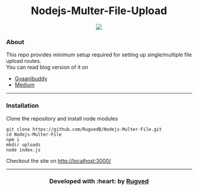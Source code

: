 <h1 align = 'center'> Nodejs-Multer-File-Upload </h1>

<div align="center">

[![](https://img.shields.io/badge/Made_with-Nodejs-green?style=for-the-badge&logo=node.js)](https://nodejs.org/en/)

</div>

### About

This repo provides minimum setup required for setting up single/multiple file upload routes. <br>
You can read blog version of it on
- <a href="https://www.gyaanibuddy.com/blog/how-to-upload-image-using-multer-in-nodejs/">Gyaanibuddy</a>
- <a href="https://rugved-bongale.medium.com/how-to-upload-image-using-multer-in-node-js-f3aeffb90657">Medium</a>


------------------------------------------
### Installation

Clone the repository and install node modules
```
git clone https://github.com/RugvedB/Nodejs-Multer-File.git
cd Nodejs-Multer-File
npm i
mkdir uploads
node index.js
```

Checkout the site on <a href="http://localhost:3000">http://localhost:3000/</a>


------------------------------------------
<h3 align="center"><b>Developed with :heart: by <a href="https://github.com/rugvedb">Rugved</a></h1>
